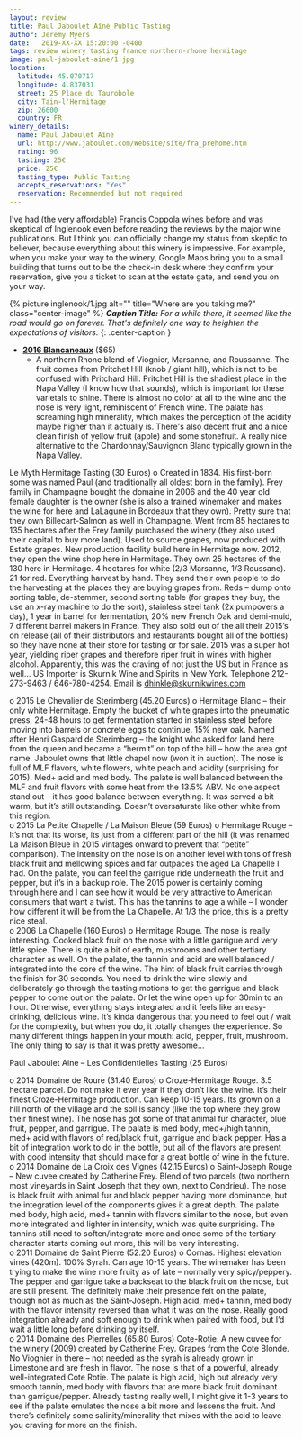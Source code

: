 ```yaml
---
layout: review
title: Paul Jaboulet Aîné Public Tasting
author: Jeremy Myers
date:   2019-XX-XX 15:20:00 -0400
tags: review winery tasting france northern-rhone hermitage
image: paul-jaboulet-aine/1.jpg
location:
  latitude: 45.070717
  longitude: 4.837031
  street: 25 Place du Taurobole
  city: Tain-l'Hermitage
  zip: 26600
  country: FR
winery_details:
  name: Paul Jaboulet Aîné
  url: http://www.jaboulet.com/Website/site/fra_prehome.htm
  rating: 96
  tasting: 25€
  price: 25€
  tasting_type: Public Tasting
  accepts_reservations: "Yes"
  reservation: Recommended but not required
---
```

I've had (the very affordable) Francis Coppola wines before and was skeptical of Inglenook even before reading the reviews by the major wine publications.  But I think you can officially change my status from skeptic to believer, because everything about this winery is impressive.  For example, when you make your way to the winery, Google Maps bring you to a small building that turns out to be the check-in desk where they confirm your reservation, give you a ticket to scan at the estate gate, and send you on your way.

{% picture inglenook/1.jpg alt="" title="Where are you taking me?" class="center-image" %}
***Caption Title:*** *For a while there, it seemed like the road would go on forever.  That's definitely one way to heighten the expectations of visitors.*
{: .center-caption }

* [**2016 Blancaneaux**](https://www.inglenook.com/Purchase/Details/BL16) ($65)
  * A northern Rhone blend of Viognier, Marsanne, and Roussanne.  The fruit comes from Pritchet Hill (knob / giant hill), which is not to be confused with Pritchard Hill.  Pritchet Hill is the shadiest place in the Napa Valley (I know how that sounds), which is important for these varietals to shine.  There is almost no color at all to the wine and the nose is very light, reminiscent of French wine.  The palate has screaming high minerality, which makes the perception of the acidity maybe higher than it actually is.  There's also decent fruit and a nice clean finish of yellow fruit (apple) and some stonefruit.  A really nice alternative to the Chardonnay/Sauvignon Blanc typically grown in the Napa Valley.

Le Myth Hermitage Tasting (30 Euros)
o	Created in 1834.  His first-born some was named Paul (and traditionally all oldest born in the family).  Frey family in Champagne bought the domaine in 2006 and the 40 year old female daughter is the owner (she is also a trained winemaker and makes the wine for here and LaLagune in Bordeaux that they own).  Pretty sure that they own Billecart-Salmon as well in Champagne.  Went from 85 hectares to 135 hectares after the Frey family purchased the winery (they also used their capital to buy more land).  Used to source grapes, now produced with Estate grapes.  New production facility build here in Hermitage now.  2012, they open the wine shop here in Hermitage.  They own 25 hectares of the 130 here in Hermitage.  4 hectares for white (2/3 Marsanne, 1/3 Roussane).  21 for red.  Everything harvest by hand.  They send their own people to do the harvesting at the places they are buying grapes from.  Reds – dump onto sorting table, de-stemmer, second sorting table (for grapes they buy, the use an x-ray machine to do the sort), stainless steel tank (2x pumpovers a day), 1 year in barrel for fermentation, 20% new French Oak and demi-muid, 7 different barrel makers in France.  They also sold out of the all their 2015’s on release (all of their distributors and restaurants bought all of the bottles) so they have none at their store for tasting or for sale.  2015 was a super hot year, yielding riper grapes and therefore riper fruit in wines with higher alcohol.  Apparently, this was the craving of not just the US but in France as well…  US Importer is Skurnik Wine and Spirits in New York.  Telephone 212-273-9463 / 646-780-4254.  Email is dhinkle@skurnikwines.com

o	2015 Le Chevalier de Sterimberg (45.20 Euros)
o	Hermitage Blanc – their only white Hermitage.  Empty the bucket of white grapes into the pneumatic press, 24-48 hours to get fermentation started in stainless steel before moving into barrels or concrete eggs to continue.  15% new oak.  Named after Henri Gaspard de Sterimberg – the knight who asked for land here from the queen and became a “hermit” on top of the hill – how the area got name.  Jaboulet owns that little chapel now (won it in auction).  The nose is full of MLF flavors, white flowers, white peach and acidity (surprising for 2015).  Med+ acid and med body.  The palate is well balanced between the MLF and fruit flavors with some heat from the 13.5% ABV.  No one aspect stand out – it has good balance between everything.  It was served a bit warm, but it’s still outstanding.  Doesn’t oversaturate like other white from this region.  
o	2015 La Petite Chapelle / La Maison Bleue (59 Euros)
o	Hermitage Rouge – It’s not that its worse, its just from a different part of the hill (it was renamed La Maison Bleue in 2015 vintages onward to prevent that “petite” comparison).  The intensity on the nose is on another level with tons of fresh black fruit and mellowing spices and far outpaces the aged La Chapelle I had.  On the palate, you can feel the garrigue ride underneath the fruit and pepper, but it’s in a backup role.  The 2015 power is certainly coming through here and I can see how it would be very attractive to American consumers that want a twist.  This has the tannins to age a while – I wonder how different it will be from the La Chapelle.  At 1/3 the price, this is a pretty nice steal.  
o	2006 La Chapelle (160 Euros)
o	Hermitage Rouge.  The nose is really interesting.  Cooked black fruit on the nose with a little garrigue and very little spice.  There is quite a bit of earth, mushrooms and other tertiary character as well.  On the palate, the tannin and acid are well balanced / integrated into the core of the wine.  The hint of black fruit carries through the finish for 30 seconds.  You need to drink the wine slowly and deliberately go through the tasting motions to get the garrigue and black pepper to come out on the palate.  Or let the wine open up for 30min to an hour.  Otherwise, everything stays integrated and it feels like an easy-drinking, delicious wine.  It’s kinda dangerous that you need to feel out / wait for the complexity, but when you do, it totally changes the experience.  So many different things happen in your mouth: acid, pepper, fruit, mushroom.  The only thing to say is that it was pretty awesome…

Paul Jaboulet Aine – Les Confidentielles Tasting (25 Euros)

o	2014 Domaine de Roure (31.40 Euros)
o	Croze-Hermitage Rouge.  3.5 hectare parcel.  Do not make it ever year if they don’t like the wine.  It’s their finest Croze-Hermitage production.  Can keep 10-15 years.  Its grown on a hill north of the village and the soil is sandy (like the top where they grow their finest wine).  The nose has got some of that animal fur character, blue fruit, pepper, and garrigue.  The palate is med body, med+/high tannin, med+ acid with flavors of red/black fruit, garrigue and black pepper.  Has a bit of integration work to do in the bottle, but all of the flavors are present with good intensity that should make for a great bottle of wine in the future.  
o	2014 Domaine de La Croix des Vignes (42.15 Euros)
o	Saint-Joseph Rouge – New cuvee created by Catherine Frey.  Blend of two parcels (two northern most vineyards in Saint Joseph that they own, next to Condrieu).  The nose is black fruit with animal fur and black pepper having more dominance, but the integration level of the components gives it a great depth.  The palate med body, high acid, med+ tannin with flavors similar to the nose, but even more integrated and lighter in intensity, which was quite surprising.  The tannins still need to soften/integrate more and once some of the tertiary character starts coming out more, this will be very interesting.  
o	2011 Domaine de Saint Pierre (52.20 Euros)
o	Cornas.  Highest elevation vines (420m).  100% Syrah.  Can age 10-15 years.  The winemaker has been trying to make the wine more fruity as of late – normally very spicy/peppery.  The pepper and garrigue take a backseat to the black fruit on the nose, but are still present.  The definitely make their presence felt on the palate, though not as much as the Saint-Joseph.  High acid, med+ tannin, med body with the flavor intensity reversed than what it was on the nose.  Really good integration already and soft enough to drink when paired with food, but I’d wait a little long before drinking by itself.  
o	2014 Domaine des Pierrelles (65.80 Euros)
Cote-Rotie.  A new cuvee for the winery (2009) created by Catherine Frey.  Grapes from the Cote Blonde.  No Viognier in there – not needed as the syrah is already grown in Limestone and are fresh in flavor.  The nose is that of a powerful, already well-integrated Cote Rotie.  The palate is high acid, high but already very smooth tannin, med body with flavors that are more black fruit dominant than garrigue/pepper.  Already tasting really well, I might give it 1-3 years to see if the palate emulates the nose a bit more and lessens the fruit.  And there’s definitely some salinity/minerality that mixes with the acid to leave you craving for more on the finish.

